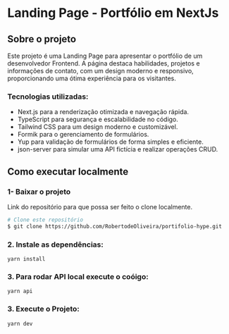 <!-- ABOUT THE PROJECT -->
# Landing Page - Portfólio em NextJs

## Sobre o projeto
Este projeto é uma Landing Page para apresentar o portfólio de um desenvolvedor Frontend. A página destaca habilidades, projetos e informações de contato, com um design moderno e responsivo, proporcionando uma ótima experiência para os visitantes.

<!-- GETTING STARTED -->

### Tecnologias utilizadas:
- Next.js para a renderização otimizada e navegação rápida.
- TypeScript para segurança e escalabilidade no código.
- Tailwind CSS para um design moderno e customizável.
- Formik para o gerenciamento de formulários.
- Yup para validação de formulários de forma simples e eficiente.
- json-server para simular uma API fictícia e realizar operações CRUD.
## Como executar localmente

### 1- Baixar o projeto
Link do repositório para que possa ser feito o clone localmente. 


  ```bash
  # Clone este repositório
  $ git clone https://github.com/RobertodeOliveira/portifolio-hype.git
  ```

### 2. Instale as dependências:
`yarn install`

### 3. Para rodar API local execute o coóigo: 
`yarn api`

### 3. Execute o Projeto:
`yarn dev`